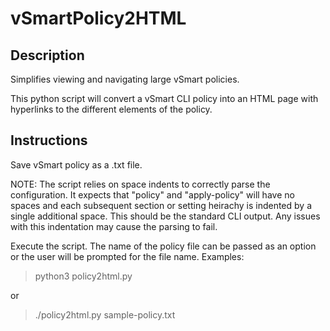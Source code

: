 # vSmartPolicy2HTML

## Description

Simplifies viewing and navigating large vSmart policies.

This python script will convert a vSmart CLI policy into an HTML page with hyperlinks to the different elements of the policy.

## Instructions

Save vSmart policy as a .txt file.

NOTE: The script relies on space indents to correctly parse the configuration.  It expects that "policy" and "apply-policy" will have no spaces and each subsequent section or setting heirachy is indented by a single additional space.  This should be the standard CLI output.  Any issues with this indentation may cause the  parsing to fail.

Execute the script.  The name of the policy file can be passed as an option or the user will be prompted for the file name.  Examples:

> python3 policy2html.py

or

> ./policy2html.py sample-policy.txt
